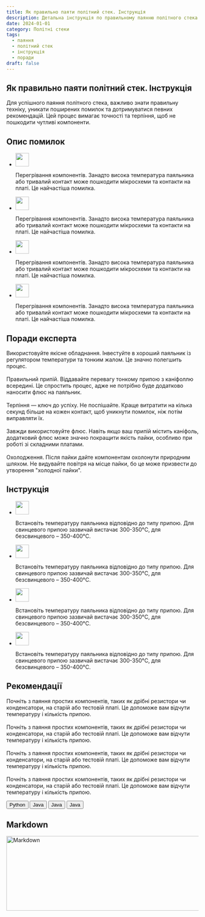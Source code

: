 ```yaml
---
title: Як правильно паяти політний стек. Інструкція
description: Детальна інструкція по правильному паянню політного стека з порадами експертів
date: 2024-01-01
category: Політні стеки
tags:
  - паяння
  - політний стек
  - інструкція
  - поради
draft: false
---
```


<section id="errors" class="scroll-mt-24">
<h1 class="text-[20px] md:text-[24px] font-[Montserrat] mb-[10px] font-medium">Як правильно паяти політний стек. Інструкція</h1>
<p class="text-[15px] md:text-[16px] font-[Montserrat]">Для успішного паяння політного стека, важливо знати правильну техніку, уникати
поширених помилок та дотримуватися певних рекомендацій. Цей процес вимагає
точності та терпіння, щоб не пошкодити чутливі компоненти.</p>
<h2 class="font-[Montserrat] text-[20px] lg:text-[24px] border-b border-[#ba0108] pb-3 font-normal mb-3 mt-[30px]">Опис помилок</h2>
<ul class="list-disc pl-5 space-y-2 text-[#333]">
<li class="flex gap-3 items-center">
<img width="35" height="35" class="cursor-pointer" src="/img/list-guide-one.png" alt="" style="filter: none; box-shadow: none;"/>
<p class="text-[16px] font-normal font-[Montserrat]">
Перегрівання компонентів. Занадто висока температура паяльника або тривалий контакт може пошкодити мікросхеми та контакти на платі. Це найчастіша помилка.
</p>
</li>

<li class="flex gap-3 items-center">
<img width="35" height="35" src="/img/list-guide-two.png" alt="" style="filter: none; box-shadow: none;" />
<p class="text-[16px] font-normal font-[Montserrat]">
Перегрівання компонентів. Занадто <span class="text-[#ba0108] underline">висока температура</span> паяльника або тривалий контакт може пошкодити мікросхеми та контакти на платі. Це найчастіша помилка.
</p>
</li>

<li class="flex gap-3 items-center">
<img width="35" height="35" src="/img/list-guide-three.png" alt="" style="filter: none; box-shadow: none;" />
<p class="text-[16px] font-normal font-[Montserrat]">
Перегрівання компонентів. Занадто висока температура паяльника або тривалий контакт може пошкодити мікросхеми та контакти на платі. Це найчастіша помилка.
</p>
</li>

<li class="flex gap-3 items-center">
<img width="35" height="35" src="/img/list-guide-four.png" alt="" style="filter: none; box-shadow: none;" />
<p class="text-[16px] font-normal font-[Montserrat]">
Перегрівання компонентів. Занадто висока температура паяльника або тривалий контакт може пошкодити мікросхеми та контакти на платі. Це найчастіша помилка.
</p>
</li>
</ul>
</section>

<section id="expert" class="mt-10 scroll-mt-24">
<h2 class="font-[Montserrat] text-[20px] lg:text-[24px] border-b border-[#ba0108] pb-3 font-normal mb-3">Поради експерта</h2>
<div class="space-y-2 text-[#333]">
<p class="text-[16px] font-normal font-[Montserrat]">
Використовуйте якісне обладнання. Інвестуйте в хороший паяльник із регулятором температури та тонким жалом. Це значно полегшить процес.
<br />
<br />
Правильний припій. Віддавайте перевагу тонкому припою з каніфоллю всередині. Це спростить процес, адже не потрібно буде додатково наносити флюс на паяльник.
<br />
<br />
Терпіння — ключ до успіху. Не поспішайте. Краще витратити на кілька секунд більше на кожен контакт, щоб уникнути помилок, ніж потім виправляти їх.
<br />
<br />
Завжди використовуйте флюс. Навіть якщо ваш припій містить каніфоль, додатковий флюс може значно покращити якість пайки, особливо при роботі зі складними платами.
<br />
<br />
Охолодження. Після пайки дайте компонентам охолонути природним шляхом. Не видувайте повітря на місце пайки, бо це може призвести до утворення "холодної пайки".
</p>
</div>
</section>

<section id="howto" class="scroll-mt-24 mt-10 bg-[#f5f5f5] px-[29px] py-[27px]">
<h2 class="font-[Montserrat] text-[20px] lg:text-[24px] border-b border-[#ba0108] pb-3 font-normal mb-3">Інструкція</h2>
<ul class="list-disc pl-5 space-y-2 text-[#333]">
<li class="flex gap-3 items-center">
<img width="35" height="35" src="/img/list-guide-one.png" alt="" style="filter: none; box-shadow: none;" />
<p class="text-[16px] font-normal font-[Montserrat]">
Встановіть температуру паяльника відповідно до типу припою. Для свинцевого припою зазвичай вистачає 300-350°C, для безсвинцевого – 350-400°C.
</p>
</li>

<li class="flex gap-3 items-center">
<img width="35" height="35" src="/img/list-guide-two.png" alt="" style="filter: none; box-shadow: none;" />
<p class="text-[16px] font-normal font-[Montserrat]">
Встановіть температуру паяльника відповідно до типу припою. Для свинцевого припою зазвичай вистачає 300-350°C, для безсвинцевого – 350-400°C.
</p>
</li>

<li class="flex gap-3 items-center">
<img width="35" height="35" src="/img/list-guide-three.png" alt="" style="filter: none; box-shadow: none;" />
<p class="text-[16px] font-normal font-[Montserrat]">
Встановіть температуру паяльника відповідно до типу припою. Для свинцевого припою зазвичай вистачає 300-350°C, для безсвинцевого – 350-400°C.
</p>
</li>

<li class="flex gap-3 items-center">
<img width="35" height="35" src="/img/list-guide-four.png" alt="" style="filter: none; box-shadow: none;" />
<p class="text-[16px] font-normal font-[Montserrat]">
Встановіть температуру паяльника відповідно до типу припою. Для свинцевого припою зазвичай вистачає 300-350°C, для безсвинцевого – 350-400°C.
</p>
</li>
</ul>
</section>

<section id="recommend" class="mt-10 scroll-mt-24">
<h2 class="font-[Montserrat] text-[20px] lg:text-[24px] border-b border-[#ba0108] pb-3 font-normal mb-3">Рекомендації</h2>
<p class="text-[16px] font-normal font-[Montserrat]">
Почніть з паяння простих компонентів, таких як дрібні резистори чи конденсатори, на старій або тестовій платі. Це допоможе вам відчути температуру і кількість припою.
<br />
<br />
Почніть з паяння простих компонентів, таких як дрібні резистори чи конденсатори, на старій або тестовій платі. Це допоможе вам відчути температуру і кількість припою.
<br />
<br />
Почніть з паяння простих компонентів, таких як дрібні резистори чи конденсатори, на старій або тестовій платі. Це допоможе вам відчути температуру і кількість припою.
<br />
<br />
Почніть з паяння простих компонентів, таких як дрібні резистори чи конденсатори, на старій або тестовій платі. Це допоможе вам відчути температуру і кількість припою.
</p>
</section>

<!-- Language buttons -->
  <div class="mt-8 mb-6">
        <div class="grid grid-cols-2 md:grid-cols-4 lg:grid-cols-4 gap-[10px] md:gap-[5px] justify-items-start lg:justify-items-center max-w-4xl mx-auto">
            <button class="bg-[#f0f0f0] hover:bg-[#e3e3e3] focus:bg-[#e3e3e3] py-[5px] px-[36px] rounded-[10px] w-[160px] md:w-[140px] transition-colors duration-200 outline-none" data-language="python">
                Python
            </button>
            <button class="bg-[#f0f0f0] hover:bg-[#e3e3e3] focus:bg-[#e3e3e3] py-[5px] px-[36px] rounded-[10px] w-[160px] md:w-[140px] transition-colors duration-200 outline-none" data-language="java">
                Java
            </button>
            <button class="bg-[#f0f0f0] hover:bg-[#e3e3e3] focus:bg-[#e3e3e3] py-[5px] px-[36px] rounded-[10px] w-[160px] md:w-[140px] transition-colors duration-200 outline-none" data-language="javascript">
                Java
            </button>
            <button class="bg-[#f0f0f0] hover:bg-[#e3e3e3] focus:bg-[#e3e3e3] py-[5px] px-[36px] rounded-[10px] w-[160px] md:w-[140px] transition-colors duration-200 outline-none" data-language="cpp">
                Java
            </button>
        </div>
    </div>

<section id="markdown" class="scroll-mt-24 max-w-[694px] h-[259px] px-[25px] py-[22px] mt-10 mb-16">
<h2 class="font-[Montserrat] text-[20px] lg:text-[24px] border-b border-[#ba0108] pb-3 font-semibold mb-3">Markdown</h2>
<img src="/img/markdown.png" alt="Markdown" class="w-full h-auto" width="644" height="195" />
</section>
